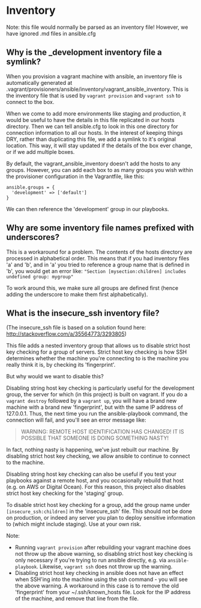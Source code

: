 # Inventory

Note: this file would normally be parsed as an inventory file! However, we have ignored .md files in ansible.cfg

## Why is the _development inventory file a symlink?

When you provision a vagrant machine with ansible, an inventory file is automatically generated at .vagrant/provisioners/ansible/inventory/vagrant_ansible_inventory. This is the inventory file that is used by `vagrant provision` and `vagrant ssh` to connect to the box.

When we come to add more environments like staging and production, it would be useful to have the details in this file replicated in our hosts directory. Then we can tell ansible.cfg to look in this one directory for connection information to all our hosts. In the interest of keeping things DRY, rather than duplicating this file, we add a symlink to it's original location. This way, it will stay updated if the details of the box ever change, or if we add multiple boxes.

By default, the vagrant_ansible_inventory doesn't add the hosts to any groups. However, you can add each box to as many groups you wish within the provisioner configuration in the Vagrantfile, like this:

```
ansible.groups = {
  'development' => ['default']
}
```

We can then reference the 'development' group in our playbooks.

## Why are some inventory file names prefixed with underscores?

This is a workaround for a problem. The contents of the hosts directory are processed in alphabetical order. This means that if you had inventory files 'a' and 'b', and in 'a' you tried to reference a group name that is defined in 'b', you would get an error like: `"Section [mysection:children] includes undefined group: mygroup"`

To work around this, we make sure all groups are defined first (hence adding the underscore to make them first alphabetically).

## What is the insecure_ssh inventory file?

(The insecure_ssh file is based on a solution found here: http://stackoverflow.com/a/35564773/3293805)

This file adds a nested inventory group that allows us to disable strict host key checking for a group of servers. Strict host key checking is how SSH determines whether the machine you're connecting to is the machine you really think it is, by checking its 'fingerprint'.

But why would we want to disable this?

Disabling string host key checking is particularly useful for the development group, the server for which (in this project) is built on vagrant. If you do a `vagrant destroy` followed by a `vagrant up`, you will have a brand new machine with a brand new 'fingerprint', but with the same IP address of 127.0.0.1. Thus, the next time you run the ansible-playbook command, the connection will fail, and you'll see an error message like:

> WARNING: REMOTE HOST IDENTIFICATION HAS CHANGED! IT IS POSSIBLE THAT SOMEONE IS DOING SOMETHING NASTY!

In fact, nothing nasty is happening, we've just rebuilt our machine. By disabling strict host key checking, we allow ansible to continue to connect to the machine.

Disabling string host key checking can also be useful if you test your playbooks against a remote host, and you occasionally rebuild that host (e.g. on AWS or Digital Ocean). For this reason, this project also disables strict host key checking for the 'staging' group.

To disable strict host key checking for a group, add the group name under `[insecure_ssh:children]` in the 'insecure_ssh' file. This should not be done on production, or indeed any server you plan to deploy sensitive information to (which might include staging). Use at your own risk.

Note:
* Running `vagrant provision` after rebuilding your vagrant machine does not throw up the above warning, so disabling strict host key checking is only necessary if you're trying to run ansible directly, e.g. via `ansible-playbook`. Likewise, `vagrant ssh` does not throw up the warning.
* Disabling strict host key checking in ansible does not have an effect when SSH'ing into the machine using the ssh command - you will see the above warning. A workaround in this case is to remove the old 'fingerprint' from your ~/.ssh/known_hosts file. Look for the IP address of the machine, and remove that line from the file.
